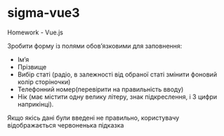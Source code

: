 # sigma-vue3
Homework - Vue.js

Зробити форму із полями обов’язковими для заповнення:
 * Ім’я
 * Прізвище
 * Вибір статі (радіо, в залежності від обраної статі змінити фоновий колір сторіночки)
 * Телефонний номер(перевірити на правильність вводу)
 * Нік (має містити одну велику літеру, знак підкреслення, і 3 цифри наприкінці).

Якщо якісь дані були введені не правильно, користувачу відображається червоненька підказка